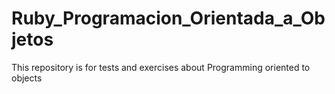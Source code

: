 # Ruby_Programacion_Orientada_a_Objetos
This repository is for tests and exercises about Programming oriented to objects
